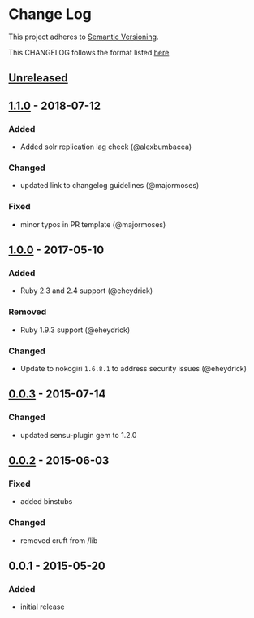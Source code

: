 # Change Log
This project adheres to [Semantic Versioning](http://semver.org/).

This CHANGELOG follows the format listed [here](https://github.com/sensu-plugins/community/blob/master/HOW_WE_CHANGELOG.md)

## [Unreleased]

## [1.1.0] - 2018-07-12
### Added
- Added solr replication lag check (@alexbumbacea)

### Changed
- updated link to changelog guidelines (@majormoses)

### Fixed
- minor typos in PR template (@majormoses)

## [1.0.0] - 2017-05-10
### Added
- Ruby 2.3 and 2.4 support (@eheydrick)

### Removed
- Ruby 1.9.3 support (@eheydrick)

### Changed
- Update to nokogiri `1.6.8.1` to address security issues (@eheydrick)

## [0.0.3] - 2015-07-14
### Changed
- updated sensu-plugin gem to 1.2.0

## [0.0.2] - 2015-06-03
### Fixed
- added binstubs

### Changed
- removed cruft from /lib

## 0.0.1 - 2015-05-20
### Added
- initial release

[Unreleased]: https://github.com/sensu-plugins/sensu-plugins-solr/compare/1.1.0...HEAD
[1.1.0]: https://github.com/sensu-plugins/sensu-plugins-solr/compare/1.0.0...1.1.0
[1.0.0]: https://github.com/sensu-plugins/sensu-plugins-solr/compare/0.0.3...1.0.0
[0.0.3]: https://github.com/sensu-plugins/sensu-plugins-solr/compare/0.0.2...0.0.3
[0.0.2]: https://github.com/sensu-plugins/sensu-plugins-solr/compare/0.0.1...0.0.2
